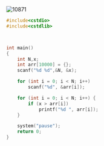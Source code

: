 ![10871](https://user-images.githubusercontent.com/29946480/51605946-d783da80-1f53-11e9-9c42-dce5fa31af68.JPG)

```c
#include<cstdio>
#include<cstdlib>



int main()
{
	int N,x;
	int arr[10000] = {};
	scanf("%d %d",&N, &x);

	for (int i = 0; i < N; i++)
		scanf("%d", &arr[i]);

	for (int i = 0; i < N; i++) {
		if (x > arr[i])
			printf("%d ", arr[i]);
	}

	system("pause");
	return 0;
}
```
